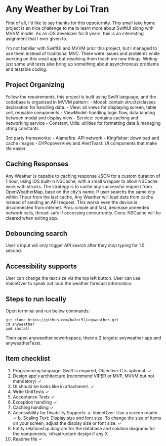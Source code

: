 # Any Weather by Loi Tran

First of all, I'd like to say thanks for this oppoturnity. This small take home project is an nice challenge to me to learn more about SwiftUI along with MVVM model. As an iOS developer for 8 years, this is an interesting asignment that I ever given to.

I'm not familiar with SwiftUI and MVVM prior this project, but I managed to use them instead of traditional MVC. There were issues and problems while working on this small app but resolving them teach me new things. Writing just some unit tests also bring up something about asynchronous problems and testable coding.

## Project Organizing
Follow the requirements, this project is built using Swift language, and the codebase is organized in MVVM pattern:
	- Model: contain structs/classes declaration for handling data.
	- View: all views for displaying screen, table cell, reusable components
	- ViewModel: handling logic flow, data binding between modal and display view
	- Service: contains caching and networking service
	- Constant, Utils: utilities for formatting data & managing string constants.

3rd party frameworks:
	- Alamofire: API network
	- Kingfisher: download and cache images
	- DYPopoverView and AlertToast: UI components that make life easier

## Caching Responses
Any Weather is capable to caching response JSON for a custom duration of 1 hour, using iOS built-in NSCache, with a small wrapper to allow NSCache work with structs. The strategy is to cache any successful request from OpenWeatherMap, base on the city's name. If user searchs the same city within 1 hour from the last cache, Any Weather will load data from cache instead of sending an API request. This works even the device is disconnected from internet.
Pros: simple and fast, decrease unneeded network calls, thread-safe if accessing concurrently.
Cons: NSCache will be cleared when exiting app.

## Debouncing search
User's input will only trigger API search after they stop typing for 1.5 second.

## Accessibility supports
User can change the text size via the top left button.
User can use VoiceOver to speak out loud the weather forecast information.

## Steps to run locally
Open terminal and run below commands:
```
git clone https://github.com/baloi91/anyweather.git
cd anyweather
pod install
```

Then open anyweather.xcworkspace, there a 2 targets: anyweather app and anyweatherTests.

## Item checklist
1. Programming language: Swift is required, Objective-C is optional. ✓ 
2. Design app's architecture (recommend VIPER or MVP, MVVM but not mandatory) ✓ 
3. UI should be looks like in attachment. ✓ 
4. Write UnitTests ✓ 
5. Acceptance Tests ✓
6. Exception handling ✓ 
7. Caching handling ✓ 
8. Accessibility for Disability Supports:
	a. VoiceOver: Use a screen reader. ✓ 
	b. Scaling Text: Display size and font size: To change the size of items on your screen, adjust the display size or font size. ✓ 
9. Entity relationship diagram for the database and solution diagrams for the components, infrastructure design if any X
10. Readme file ✓ 
